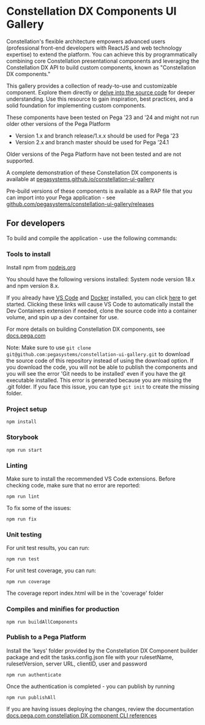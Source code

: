 # Constellation DX Components UI Gallery

Constellation's flexible architecture empowers advanced users (professional front-end developers with ReactJS and web technology expertise) to extend the platform. You can achieve this by programmatically combining core Constellation presentational components and leveraging the Constellation DX API to build custom components, known as "Constellation DX components."

This gallery provides a collection of ready-to-use and customizable component. Explore them directly or [delve into the source code](https://github.com/pegasystems/constellation-ui-gallery/tree/master/src/components) for deeper understanding. Use this resource to gain inspiration, best practices, and a solid foundation for implementing custom components.

These components have been tested on Pega '23 and '24 and might not run older other versions of the Pega Platform

- Version 1.x and branch release/1.x.x should be used for Pega '23
- Version 2.x and branch master should be used for Pega '24.1

Older versions of the Pega Platform have not been tested and are not supported.

A complete demonstration of these Constellation DX components is available at [pegasystems.github.io/constellation-ui-gallery](https://pegasystems.github.io/constellation-ui-gallery/)

Pre-build versions of these components is available as a RAP file that you can import into your Pega application - see [github.com/pegasystems/constellation-ui-gallery/releases](https://github.com/pegasystems/constellation-ui-gallery/releases)

## For developers

To build and compile the application - use the following commands:

### Tools to install

Install npm from [nodejs.org](https://nodejs.org/en/download/)

You should have the following versions installed: System node version 18.x and npm version 8.x.

If you already have [VS Code](https://code.visualstudio.com/) and [Docker](https://docs.docker.com/get-docker/) installed, you can click [here](https://vscode.dev/redirect?url=vscode://ms-vscode-remote.remote-containers/cloneInVolume?url=https://github.com/pegasystems/constellation-ui-gallery) to get started. Clicking these links will cause VS Code to automatically install the Dev Containers extension if needed, clone the source code into a container volume, and spin up a dev container for use.

For more details on building Constellation DX components, see [docs.pega.com](https://docs.pega.com/bundle/constellation-dx-components/page/constellation-dx-components/custom-components/initialize-project.html)

Note: Make sure to use `git clone git@github.com:pegasystems/constellation-ui-gallery.git` to download the source code of this repository instead of using the download option. If you download the code, you will not be able to publish the components and you will see the error 'Git needs to be installed' even if you have the git executable installed. This error is generated because you are missing the .git folder. If you face this issue, you can type `git init` to create the missing folder.

### Project setup

```shell
npm install
```

### Storybook

```shell
npm run start
```

### Linting

Make sure to install the recommended VS Code extensions. Before checking code, make sure that no error are reported:

```shell
npm run lint
```

To fix some of the issues:

```shell
npm run fix
```

### Unit testing

For unit test results, you can run:

```shell
npm run test
```

For unit test coverage, you can run:

```shell
npm run coverage
```

The coverage report index.html will be in the 'coverage' folder

### Compiles and minifies for production

```shell
npm run buildAllComponents
```

### Publish to a Pega Platform

Install the 'keys' folder provided by the Constellation DX Component builder package and edit the tasks.config.json file with your rulesetName, rulesetVersion, server URL, clientID, user and password

```shell
npm run authenticate
```

Once the authentication is completed - you can publish by running

```shell
npm run publishAll
```

If you are having issues deploying the changes, review the documentation [docs.pega.com constellation DX component CLI references][constellation-dx-cli-references]

[constellation-dx-cli-references]: https://docs.pega.com/bundle/constellation-dx-components/page/constellation-dx-components/custom-components/command-line-references-constellation-dx-components.html
